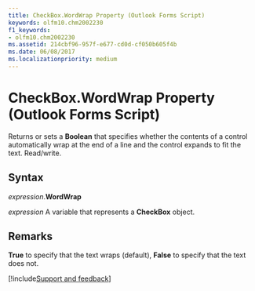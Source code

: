 ```yaml
---
title: CheckBox.WordWrap Property (Outlook Forms Script)
keywords: olfm10.chm2002230
f1_keywords:
- olfm10.chm2002230
ms.assetid: 214cbf96-957f-e677-cd0d-cf050b605f4b
ms.date: 06/08/2017
ms.localizationpriority: medium
---
```



# CheckBox.WordWrap Property (Outlook Forms Script)

Returns or sets a **Boolean** that specifies whether the contents of a control automatically wrap at the end of a line and the control expands to fit the text. Read/write.


## Syntax

_expression_.**WordWrap**

_expression_ A variable that represents a **CheckBox** object.


## Remarks

 **True** to specify that the text wraps (default), **False** to specify that the text does not.

[!include[Support and feedback](~/includes/feedback-boilerplate.md)]
